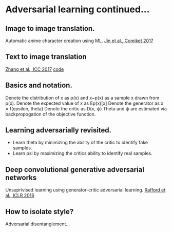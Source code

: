 # Adversarial learning continued...

## Image to image translation. 
Automatic anime character creation using ML.
[Jin et al., Comiket 2017](https://arxiv.org/pdf/1708.05509.pdf)

## Text to image translation
[Zhang et al., ICC 2017](http://openaccess.thecvf.com/content_ICCV_2017/papers/Zhang_StackGAN_Text_to_ICCV_2017_paper.pdf)
[code](https://github.com/hanzhanggit/StackGAN)

## Basics and notation.
Denote the distribution of x as p(x) and x~p(x) as a sample x drawn from p(x).
Denote the expected value of x as Ep(x)[x] 
Denote the generator as x = f(epsilon, theta)
Denote the critic as D(x, ψ)
Theta and ψ are estimated via backpropogation of the objective function. 

## Learning adversarially revisited.
* Learn theta by minimizing the ability of the critic to identify fake samples.
* Learn psi by maximizing the critics ability to identify real samples. 

## Deep convolutional generative adversarial networks
Unsuprivised learning using generator-critic adversarial learning. 
[Rafford et al., ICLR 2016](https://arxiv.org/pdf/1511.06434.pdf)

## How to isolate style?
Adversarial disentanglement...

